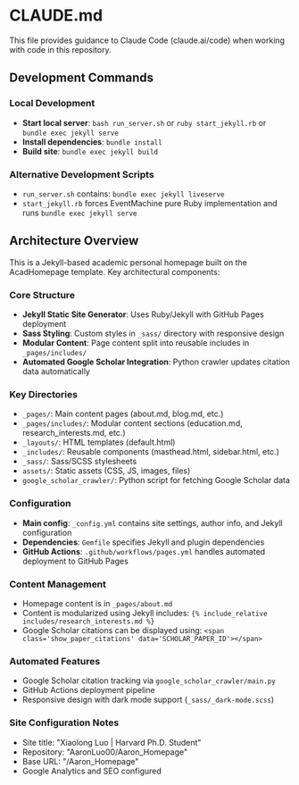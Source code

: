 # CLAUDE.md

This file provides guidance to Claude Code (claude.ai/code) when working with code in this repository.

## Development Commands

### Local Development
- **Start local server**: `bash run_server.sh` or `ruby start_jekyll.rb` or `bundle exec jekyll serve`
- **Install dependencies**: `bundle install`
- **Build site**: `bundle exec jekyll build`

### Alternative Development Scripts
- `run_server.sh` contains: `bundle exec jekyll liveserve`
- `start_jekyll.rb` forces EventMachine pure Ruby implementation and runs `bundle exec jekyll serve`

## Architecture Overview

This is a Jekyll-based academic personal homepage built on the AcadHomepage template. Key architectural components:

### Core Structure
- **Jekyll Static Site Generator**: Uses Ruby/Jekyll with GitHub Pages deployment
- **Sass Styling**: Custom styles in `_sass/` directory with responsive design
- **Modular Content**: Page content split into reusable includes in `_pages/includes/`
- **Automated Google Scholar Integration**: Python crawler updates citation data automatically

### Key Directories
- `_pages/`: Main content pages (about.md, blog.md, etc.)
- `_pages/includes/`: Modular content sections (education.md, research_interests.md, etc.)
- `_layouts/`: HTML templates (default.html)
- `_includes/`: Reusable components (masthead.html, sidebar.html, etc.)
- `_sass/`: Sass/SCSS stylesheets
- `assets/`: Static assets (CSS, JS, images, files)
- `google_scholar_crawler/`: Python script for fetching Google Scholar data

### Configuration
- **Main config**: `_config.yml` contains site settings, author info, and Jekyll configuration
- **Dependencies**: `Gemfile` specifies Jekyll and plugin dependencies
- **GitHub Actions**: `.github/workflows/pages.yml` handles automated deployment to GitHub Pages

### Content Management
- Homepage content is in `_pages/about.md`
- Content is modularized using Jekyll includes: `{% include_relative includes/research_interests.md %}`
- Google Scholar citations can be displayed using: `<span class='show_paper_citations' data='SCHOLAR_PAPER_ID'></span>`

### Automated Features
- Google Scholar citation tracking via `google_scholar_crawler/main.py`
- GitHub Actions deployment pipeline
- Responsive design with dark mode support (`_sass/_dark-mode.scss`)

### Site Configuration Notes
- Site title: "Xiaolong Luo | Harvard Ph.D. Student"
- Repository: "AaronLuo00/Aaron_Homepage"
- Base URL: "/Aaron_Homepage"
- Google Analytics and SEO configured